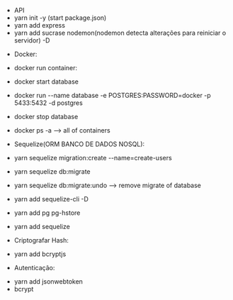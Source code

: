 -   API
-   yarn init -y (start package.json)
-   yarn add express
-   yarn add sucrase nodemon(nodemon detecta alterações para reiniciar o servidor) -D

*   Docker:

*   docker run container:
*   docker start database
*   docker run --name database -e POSTGRES:PASSWORD=docker -p 5433:5432 -d postgres
*   docker stop database
*   docker ps -a --> all of containers

*   Sequelize(ORM BANCO DE DADOS NOSQL):

*   yarn sequelize migration:create --name=create-users
*   yarn sequelize db:migrate
*   yarn sequelize db:migrate:undo --> remove migrate of database
*   yarn add sequelize-cli -D
*   yarn add pg pg-hstore
*   yarn add sequelize

*   Criptografar Hash:

-   yarn add bcryptjs

*   Autenticação:

-   yarn add jsonwebtoken
-   bcrypt
